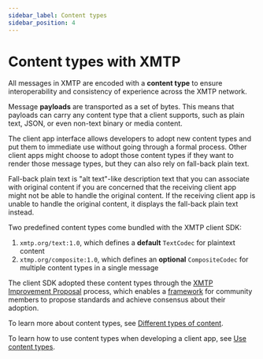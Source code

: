 ```yaml
---
sidebar_label: Content types
sidebar_position: 4
---
```


# Content types with XMTP

All messages in XMTP are encoded with a **content type** to ensure interoperability and consistency of experience across the XMTP network.

Message **payloads** are transported as a set of bytes. This means that payloads can carry any content type that a client supports, such as plain text, JSON, or even non-text binary or media content.

The client app interface allows developers to adopt new content types and put them to immediate use without going through a formal process. Other client apps might choose to adopt those content types if they want to render those message types, but they can also rely on fall-back plain text.

Fall-back plain text is "alt text"-like description text that you can associate with original content if you are concerned that the receiving client app might not be able to handle the original content. If the receiving client app is unable to handle the original content, it displays the fall-back plain text instead.

Two predefined content types come bundled with the XMTP client SDK:

1. `xmtp.org/text:1.0`, which defines a **default** `TextCodec` for plaintext content
2. `xtmp.org/composite:1.0`, which defines an **optional** `CompositeCodec` for multiple content types in a single message

The client SDK adopted these content types through the [XMTP Improvement Proposal](https://github.com/xmtp/XIPs/blob/main/XIPs/xip-0-purpose-process.md) process, which enables a [framework](https://github.com/xmtp/XIPs/blob/main/XIPs/xip-5-message-content-types.md) for community members to propose standards and achieve consensus about their adoption.

To learn more about content types, see [Different types of content](https://github.com/xmtp/xmtp-js/tree/0ec6b344cb69823e5c4c924f35d1262b51fa636e#different-types-of-content).

To learn how to use content types when developing a client app, see [Use content types](/docs/client-sdk/javascript/tutorials/use-content-types).
